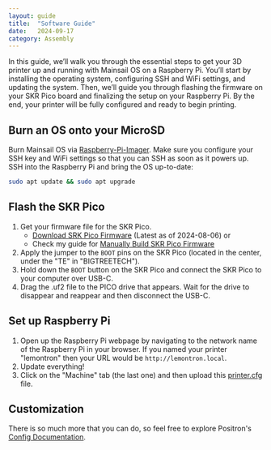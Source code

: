 ```yaml
---
layout: guide
title:  "Software Guide"
date:   2024-09-17
category: Assembly
---
```


In this guide, we’ll walk you through the essential steps to get your 3D printer up and running with Mainsail OS on a
Raspberry Pi. You’ll start by installing the operating system, configuring SSH and WiFi settings, and updating the
system. Then, we’ll guide you through flashing the firmware on your SKR Pico board and finalizing the setup on your
Raspberry Pi. By the end, your printer will be fully configured and ready to begin printing.

## Burn an OS onto your MicroSD

Burn Mainsail OS via [Raspberry-Pi-Imager](https://www.raspberrypi.com/software/). Make sure you configure your SSH key and WiFi
settings so that you can SSH as soon as it powers up.
SSH into the Raspberry Pi and bring the OS up-to-date:

```bash
sudo apt update && sudo apt upgrade
```

## Flash the SKR Pico

1. Get your firmware file for the SKR Pico.
    - [Download SRK Pico Firmware](/assets/downloads/klipper.uf2) (Latest as of 2024-08-06) or
    - Check my guide for [Manually Build SKR Pico Firmware](/guides/manually-build-firmware/)
2. Apply the jumper to the `BOOT` pins on the SKR Pico (located in the center, under the "TE" in "BIGTREETECH").
3. Hold down the `BOOT` button on the SKR Pico and connect the SKR Pico to your computer over USB-C.
4. Drag the .uf2 file to the PICO drive that appears. Wait for the drive to disappear and reappear and then disconnect
   the USB-C.

## Set up Raspberry Pi

1. Open up the Raspberry Pi webpage by navigating to the network name of the Raspberry Pi in your browser. If you named
   your printer "lemontron" then your URL would be `http://lemontron.local`.
2. Update everything!
3. Click on the "Machine" tab (the last one) and then upload this [printer.cfg](/assets/downloads/printer.cfg) file.

## Customization

There is so much more that you can do, so feel free to explore Positron's [Config Documentation](https://github.com/Positron3D/PositronConfig/blob/main/README.md).